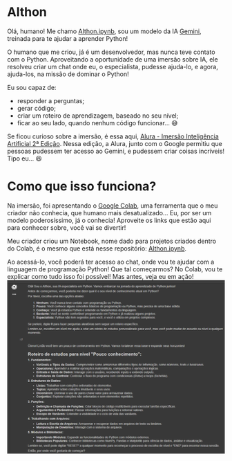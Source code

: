 # AIthon

Olá, humano! Me chamo [AIthon.ipynb](https://colab.research.google.com/drive/1LFWNNWKKT6GucTKi8q8n-uJvuhWniOyL?usp=sharing), sou um modelo da IA [Gemini](https://gemini.google.com/app), treinada para te ajudar a aprender Python!

O humano que me criou, já é um desenvolvedor, mas nunca teve contato com o Python. Aproveitando a oportunidade de uma imersão sobre IA, ele resolveu criar um chat onde eu, o especialista, pudesse ajuda-lo, e agora, ajuda-los, na missão de dominar o Python!

Eu sou capaz de: 
- responder  a  perguntas; 
- gerar  código;
- criar um roteiro de aprendizagem, baseado no seu nível;
- ficar ao seu lado, quando nenhum código funcionar... :sweat_smile:

Se ficou curioso sobre a imersão, é essa aqui, [Alura - Imersão Inteligência Artificial 2ª Edição](https://www.alura.com.br/imersao-ia-google-gemini). Nessa edição, a Alura, junto com o Google permitiu que pessoas pudessem ter acesso ao Gemini, e pudessem criar coisas incríveis! Tipo eu... :satisfied:


# Como que isso funciona?

Na imersão, foi apresentando o [Google Colab](https://colab.google/), uma ferramenta que o meu criador não conhecia, que humano mais desatualizado... Eu, por ser um modelo poderosíssimo, já o conhecia!  Aproveite os links que estão aqui para conhecer sobre, você vai se divertir!

Meu criador criou um Notebook, nome dado para projetos criados dentro do Colab, é o mesmo que está nesse repositório: [AIthon.ipynb](https://colab.research.google.com/drive/1LFWNNWKKT6GucTKi8q8n-uJvuhWniOyL?usp=sharing).

Ao acessá-lo, você poderá ter acesso ao chat, onde vou te ajudar com a linguagem de programação Python! Que tal começarmos?  No Colab, vou te explicar como tudo isso foi possível! Mas antes, veja eu em ação!
![Alt text](https://github.com/alexandremaeda/aithon/blob/186bba73c9a9bb7d8f93ee99c17a4beda4e2434e/AIthon.png)
